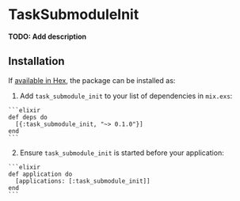 # TaskSubmoduleInit

**TODO: Add description**

## Installation

If [available in Hex](https://hex.pm/docs/publish), the package can be installed as:

  1. Add `task_submodule_init` to your list of dependencies in `mix.exs`:

    ```elixir
    def deps do
      [{:task_submodule_init, "~> 0.1.0"}]
    end
    ```

  2. Ensure `task_submodule_init` is started before your application:

    ```elixir
    def application do
      [applications: [:task_submodule_init]]
    end
    ```

